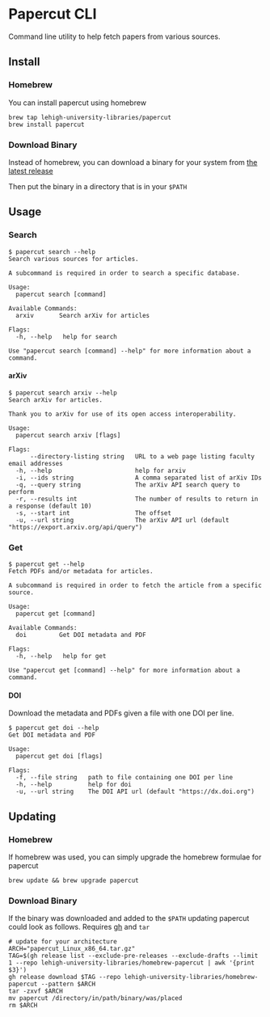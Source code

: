 # Papercut CLI

Command line utility to help fetch papers from various sources.

## Install

### Homebrew

You can install papercut using homebrew

```
brew tap lehigh-university-libraries/papercut
brew install papercut
```

### Download Binary

Instead of homebrew, you can download a binary for your system from [the latest release](https://github.com/lehigh-university-libraries/homebrew-papercut/releases/latest)

Then put the binary in a directory that is in your `$PATH`

## Usage

### Search
```
$ papercut search --help
Search various sources for articles.

A subcommand is required in order to search a specific database.

Usage:
  papercut search [command]

Available Commands:
  arxiv       Search arXiv for articles

Flags:
  -h, --help   help for search

Use "papercut search [command] --help" for more information about a command.
```

#### arXiv

```
$ papercut search arxiv --help
Search arXiv for articles.

Thank you to arXiv for use of its open access interoperability.

Usage:
  papercut search arxiv [flags]

Flags:
      --directory-listing string   URL to a web page listing faculty email addresses
  -h, --help                       help for arxiv
  -i, --ids string                 A comma separated list of arXiv IDs
  -q, --query string               The arXiv API search query to perform
  -r, --results int                The number of results to return in a response (default 10)
  -s, --start int                  The offset
  -u, --url string                 The arXiv API url (default "https://export.arxiv.org/api/query")
```


### Get
```
$ papercut get --help
Fetch PDFs and/or metadata for articles.

A subcommand is required in order to fetch the article from a specific source.

Usage:
  papercut get [command]

Available Commands:
  doi         Get DOI metadata and PDF

Flags:
  -h, --help   help for get

Use "papercut get [command] --help" for more information about a command.
```

#### DOI

Download the metadata and PDFs given a file with one DOI per line.

```
$ papercut get doi --help
Get DOI metadata and PDF

Usage:
  papercut get doi [flags]

Flags:
  -f, --file string   path to file containing one DOI per line
  -h, --help          help for doi
  -u, --url string    The DOI API url (default "https://dx.doi.org")
```

## Updating

### Homebrew

If homebrew was used, you can simply upgrade the homebrew formulae for papercut

```
brew update && brew upgrade papercut
```

### Download Binary

If the binary was downloaded and added to the `$PATH` updating papercut could look as follows. Requires [gh](https://cli.github.com/manual/installation) and `tar`

```
# update for your architecture
ARCH="papercut_Linux_x86_64.tar.gz"
TAG=$(gh release list --exclude-pre-releases --exclude-drafts --limit 1 --repo lehigh-university-libraries/homebrew-papercut | awk '{print $3}')
gh release download $TAG --repo lehigh-university-libraries/homebrew-papercut --pattern $ARCH
tar -zxvf $ARCH
mv papercut /directory/in/path/binary/was/placed
rm $ARCH
```
